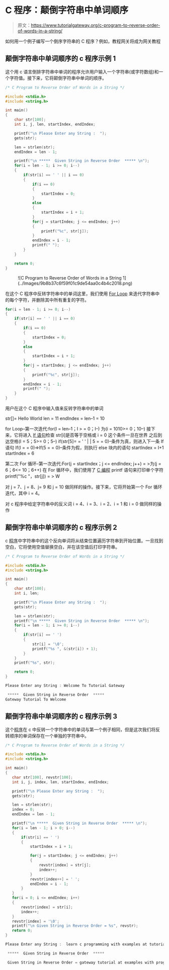 # C 程序：颠倒字符串中单词顺序

> 原文：<https://www.tutorialgateway.org/c-program-to-reverse-order-of-words-in-a-string/>

如何用一个例子编写一个倒序字符串的 C 程序？例如，教程网关将成为网关教程

## 颠倒字符串中单词顺序的 c 程序示例 1

这个用 c 语言倒排字符串中单词的程序允许用户输入一个字符串(或字符数组)和一个字符值。接下来，它将颠倒字符串中单词的顺序。

```c
/* C Program to Reverse Order of Words in a String */

#include <stdio.h>
#include <string.h>

int main()
{
  	char str[100];
  	int i, j, len, startIndex, endIndex;

  	printf("\n Please Enter any String :  ");
  	gets(str);

  	len = strlen(str);
  	endIndex = len - 1;

  	printf("\n *****  Given String in Reverse Order  ***** \n"); 	   	
  	for(i = len - 1; i >= 0; i--)
	{
		if(str[i] == ' ' || i == 0)
		{
			if(i == 0)
			{
				startIndex = 0;
			}
			else
			{
				startIndex = i + 1;
			}
			for(j = startIndex; j <= endIndex; j++)
			{
				printf("%c", str[j]);
			}
			endIndex = i - 1;
			printf(" ");				
		} 
	}

  	return 0;
}
```

<figure class="wp-block-image">![C Program to Reverse Order of Words in a String 1](../Images/9b8b37c6f59f01c9de54aa0c4b4c2018.png)</figure>

在这个 C 程序中反转字符串中的单词这里，我们使用 [For Loop](https://www.tutorialgateway.org/for-loop-in-c-programming/) 来迭代字符串中的每个字符，并删除其中所有重复的字符。

```c
for(i = len - 1; i >= 0; i--)
{
	if(str[i] == ' ' || i == 0)
	{
		if(i == 0)
		{
			startIndex = 0;
		}
		else
		{
			startIndex = i + 1;
		}
		for(j = startIndex; j <= endIndex; j++)
		{
			printf("%c", str[j]);
		}
		endIndex = i - 1;
		printf(" ");				
	} 
}
```

用户在这个 C 程序中输入值来反转字符串中的单词

str[]= Hello World
len = 11
endIndex = len–1 = 10

for Loop–第一次迭代:for(I = len–1；I > = 0；I–)
为(i = 1010>= 0；10–)
接下来，它将进入 [If 语句](https://www.tutorialgateway.org/if-statement-in-c/)检查 str[i]是否等于空格或 i = 0
这个条件一旦在世界
之后到达空格(I = 5；5>= 0；5–)
if(str[5]= = ' ' | | 5 = = 0)–条件为真，则进入下一条 If 语句
If(I = = 0)=>If(5 = = 0)–条件为假，则执行 else 块内的语句
startIndex = I+1
startIndex = 6

第二次 For 循环–第一次迭代:For(j = startIndex；j <= endIndex; j++)
= >为(j = 6；6<= 10；6++)
在 For 循环中，我们使用了 [C 编程](https://www.tutorialgateway.org/c-programming/) printf 语句来打印单个字符
printf("%c "，str[j]) = > W

对 j = 7、j = 8、j= 9 和 j = 10 做同样的操作。接下来，它将开始第一个 For 循环迭代，其中 i = 4。

对 c 程序中给定字符串中的反义词 i = 4、i = 3、i = 2、i = 1 和 i = 0 做同样的操作

## 颠倒字符串中单词顺序的 c 程序示例 2

c [程序](https://www.tutorialgateway.org/c-programming-examples/)中字符串中的这个反向单词将从结束位置遍历字符串到开始位置。一旦找到空白，它将使用空值替换空白，并在该空值后打印字符串。

```c
/* C Program to Reverse Order of Words in a String */

#include <stdio.h>
#include <string.h>

int main()
{
  	char str[100];
  	int i, len;

  	printf("\n Please Enter any String :  ");
  	gets(str);

  	len = strlen(str);
  	printf("\n *****  Given String in Reverse Order  ***** \n"); 	   	
  	for(i = len - 1; i >= 0; i--)
	{
		if(str[i] == ' ')
		{
			str[i] = '\0';
			printf("%s ", &(str[i]) + 1);	
		} 
	}
	printf("%s", str);

  	return 0;
}
```

```c
Please Enter any String : Welcome To Tutorial Gateway

 *****  Given String in Reverse Order  ***** 
Gateway Tutorial To Welcome
```

## 颠倒字符串中单词顺序的 c 程序示例 3

这个[程序](https://www.tutorialgateway.org/c-programming-examples/)在 c 中反转一个字符串中的单词与第一个例子相同，但是这次我们将反转顺序的单词保存在一个单独的字符串中。

 ```c
/* C Program to Reverse Order of Words in a String */

#include <stdio.h>
#include <string.h>

int main()
{
  	char str[100], revstr[100];
  	int i, j, index, len, startIndex, endIndex;

  	printf("\n Please Enter any String :  ");
  	gets(str);

  	len = strlen(str);
  	index = 0;
  	endIndex = len - 1;

  	printf("\n *****  Given String in Reverse Order  ***** \n"); 	   	
  	for(i = len - 1; i > 0; i--)
	{
		if(str[i] == ' ')
		{
			startIndex = i + 1;

			for(j = startIndex; j <= endIndex; j++)
			{
				revstr[index] = str[j];
				index++;
			}
			revstr[index++] = ' ';
			endIndex = i - 1;				
		} 
	}
	for(i = 0; i <= endIndex; i++)
	{
		revstr[index] = str[i];
		index++;
	}
	revstr[index] = '\0';
	printf("\n Given String in Reverse Order = %s", revstr); 
  	return 0;
}
```

```c
Please Enter any String :  learn c programming with examples at tutorial gateway

 *****  Given String in Reverse Order  ***** 

 Given String in Reverse Order = gateway tutorial at examples with programming c learn
```